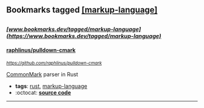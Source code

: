 ## Bookmarks tagged [[markup-language]](https://www.bookmarks.dev?q=[markup-language])

_<sup><sup>[www.bookmarks.dev/tagged/markup-language](https://www.bookmarks.dev/tagged/markup-language)</sup></sup>_
---
#### [raphlinus/pulldown-cmark](https://github.com/raphlinus/pulldown-cmark)
_<sup>https://github.com/raphlinus/pulldown-cmark</sup>_

[CommonMark](https://commonmark.org/) parser in Rust
* **tags**: [rust](../tagged/rust.md), [markup-language](../tagged/markup-language.md)
* :octocat: **[source code](https://github.com/raphlinus/pulldown-cmark)**
---
